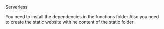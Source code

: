Serverless

You need to install the dependencies in the functions folder
Also you need to create the static website with he content of the static folder